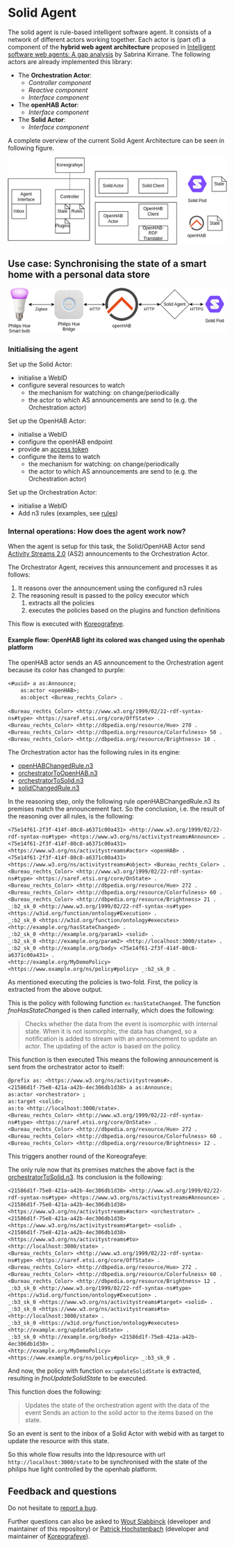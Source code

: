 # Solid Agent

The solid agent is rule-based intelligent software agent.
It consists of a network of different actors working together.
Each actor is (part of) a component of the **hybrid web agent architecture** proposed in [Intelligent software web agents: A gap analysis](https://www.sciencedirect.com/science/article/pii/S1570826821000342) by Sabrina Kirrane.
The following actors are already implemented this library:

* The **Orchestration Actor**:
  * _Controller component_
  * _Reactive component_
  * _Interface component_
* The **openHAB Actor**:
  * _Interface component_
* The **Solid Actor**:
  * _Interface component_


A complete overview of the current Solid Agent Architecture can be seen in following figure.

![Agent Architecture](./img/Agent-Architecture.png)

## Use case: Synchronising the state of a smart home with a personal data store 

![setup](./img/setup_v2.png)
### Initialising the agent

Set up the Solid Actor:

* initialise a WebID
* configure several resources to watch
  * the mechanism for watching: on change/periodically
  * the actor to which AS announcements are send to (e.g. the Orchestration actor)

Set up the OpenHAB Actor:

* initialise a WebID
* configure the openHAB endpoint
* provide an [access token](https://www.openhab.org/docs/configuration/apitokens.html)
* configure the items to watch
    * the mechanism for watching: on change/periodically
    * the actor to which AS announcements are send to (e.g. the Orchestration actor)

Set up the Orchestration Actor:

* initialise a WebID
* Add n3 rules (examples, see [rules](./rules))

### Internal operations: How does the agent work now?

When the agent is setup for this task,
the Solid/OpenHAB Actor send [Activity Streams 2.0](https://www.w3.org/TR/activitystreams-core/) (AS2) announcements to the Orchestration Actor.

The Orchestrator Agent, receives this announcement and processes it as follows:
1. It reasons over the announcement using the configured n3 rules
2. The reasoning result is passed to the policy executor which
   1. extracts all the policies
   2. executes the policies based on the plugins and function definitions

This flow is executed with [Koreografeye](https://github.com/eyereasoner/Koreografeye).

#### Example flow: OpenHAB light its colored was changed using the openhab platform

The openHAB actor sends an AS announcement to the Orchestration agent because its color has changed to purple:

```turtle
<#uuid> a as:Announce;
    as:actor <openHAB>;
    as:object <Bureau_rechts_Color> .

<Bureau_rechts_Color> <http://www.w3.org/1999/02/22-rdf-syntax-ns#type> <https://saref.etsi.org/core/OffState> .
<Bureau_rechts_Color> <http://dbpedia.org/resource/Hue> 270 .
<Bureau_rechts_Color> <http://dbpedia.org/resource/Colorfulness> 50 .
<Bureau_rechts_Color> <http://dbpedia.org/resource/Brightness> 10 .
```

The Orchestration actor has the following rules in its engine:
* [openHABChangedRule.n3](./rules/openHABChangedRule.n3)
* [orchestratorToOpenHAB.n3](./rules/orchestratorToOpenHAB.n3)
* [orchestratorToSolid.n3](./rules/orchestratorToSolid.n3)
* [solidChangedRule.n3](./rules/solidChangedRule.n3)

In the reasoning step, only the following rule openHABChangedRule.n3 its premises match the announcement fact.
So the conclusion, i.e. the result of the reasoning over all rules, is the following:

```turtle
<75e14f61-2f3f-414f-80c8-a6371c00a431> <http://www.w3.org/1999/02/22-rdf-syntax-ns#type> <https://www.w3.org/ns/activitystreams#Announce> .
<75e14f61-2f3f-414f-80c8-a6371c00a431> <https://www.w3.org/ns/activitystreams#actor> <openHAB> .
<75e14f61-2f3f-414f-80c8-a6371c00a431> <https://www.w3.org/ns/activitystreams#object> <Bureau_rechts_Color> .
<Bureau_rechts_Color> <http://www.w3.org/1999/02/22-rdf-syntax-ns#type> <https://saref.etsi.org/core/OnState> .
<Bureau_rechts_Color> <http://dbpedia.org/resource/Hue> 272 .
<Bureau_rechts_Color> <http://dbpedia.org/resource/Colorfulness> 60 .
<Bureau_rechts_Color> <http://dbpedia.org/resource/Brightness> 21 .
_:b2_sk_0 <http://www.w3.org/1999/02/22-rdf-syntax-ns#type> <https://w3id.org/function/ontology#Execution> .
_:b2_sk_0 <https://w3id.org/function/ontology#executes> <http://example.org/hasStateChanged> .
_:b2_sk_0 <http://example.org/param1> <solid> .
_:b2_sk_0 <http://example.org/param2> <http://localhost:3000/state> .
_:b2_sk_0 <http://example.org/body> <75e14f61-2f3f-414f-80c8-a6371c00a431> .
<http://example.org/MyDemoPolicy> <https://www.example.org/ns/policy#policy> _:b2_sk_0 .
```

As mentioned executing the policies is two-fold.
First, the policy is extracted from the above output.

This is the policy with following function `ex:hasStateChanged`. 
The function *fnoHasStateChanged* is then called internally, which does the following:
> Checks whether the data from the event is isomorphic with internal state.
> When it is not isomorphic, the data has changed, so a notification is added to stream with an announcement to update an actor.
The updating of the actor is based on the policy.

This function is then executed
This means the following announcement is sent from the orchestrator actor to itself:
```turtle
@prefix as: <https://www.w3.org/ns/activitystreams#>.
<21586d1f-75e8-421a-a42b-4ec306db1d38> a as:Announce;
as:actor <orchestrator> ;
as:target <solid>;
as:to <http://localhost:3000/state>.
<Bureau_rechts_Color> <http://www.w3.org/1999/02/22-rdf-syntax-ns#type> <https://saref.etsi.org/core/OnState> .
<Bureau_rechts_Color> <http://dbpedia.org/resource/Hue> 272 .
<Bureau_rechts_Color> <http://dbpedia.org/resource/Colorfulness> 60 .
<Bureau_rechts_Color> <http://dbpedia.org/resource/Brightness> 12 .
```

This triggers another round of the Koreografeye:

The only rule now that its premises matches the above fact is the [orchestratorToSolid.n3](./rules/orchestratorToSolid.n3).
Its conclusion is the following:

```turtle
<21586d1f-75e8-421a-a42b-4ec306db1d38> <http://www.w3.org/1999/02/22-rdf-syntax-ns#type> <https://www.w3.org/ns/activitystreams#Announce> .
<21586d1f-75e8-421a-a42b-4ec306db1d38> <https://www.w3.org/ns/activitystreams#actor> <orchestrator> .
<21586d1f-75e8-421a-a42b-4ec306db1d38> <https://www.w3.org/ns/activitystreams#target> <solid> .
<21586d1f-75e8-421a-a42b-4ec306db1d38> <https://www.w3.org/ns/activitystreams#to> <http://localhost:3000/state> .
<Bureau_rechts_Color> <http://www.w3.org/1999/02/22-rdf-syntax-ns#type> <https://saref.etsi.org/core/OffState> .
<Bureau_rechts_Color> <http://dbpedia.org/resource/Hue> 272 .
<Bureau_rechts_Color> <http://dbpedia.org/resource/Colorfulness> 60 .
<Bureau_rechts_Color> <http://dbpedia.org/resource/Brightness> 12 .
_:b3_sk_0 <http://www.w3.org/1999/02/22-rdf-syntax-ns#type> <https://w3id.org/function/ontology#Execution> .
_:b3_sk_0 <https://www.w3.org/ns/activitystreams#target> <solid> .
_:b3_sk_0 <https://www.w3.org/ns/activitystreams#to> <http://localhost:3000/state> .
_:b3_sk_0 <https://w3id.org/function/ontology#executes> <http://example.org/updateSolidState> .
_:b3_sk_0 <http://example.org/body> <21586d1f-75e8-421a-a42b-4ec306db1d38> .
<http://example.org/MyDemoPolicy> <https://www.example.org/ns/policy#policy> _:b3_sk_0 .

```
And now, the policy with function `ex:updateSolidState` is extracted, resulting in *fnoUpdateSolidState* to be executed.

This function does the following:

> Updates the state of the orchestration agent with the data of the event
> Sends an action to the solid actor to the items based on the state.

So an event is sent to the inbox of a Solid Actor with webid <solid> with as target to update the resource with this state.

So this whole flow results into the ldp:resource with url `http://localhost:3000/state` 
to be synchronised with the state of the philips hue light controlled by the openhab platform.

## Feedback and questions

Do not hesitate to [report a bug](https://github.com/woutslabbinck/Solid-Agent/issues).

Further questions can also be asked to [Wout Slabbinck](wout.slabbinck@ugent.be) (developer and maintainer of this repository) or [Patrick Hochstenbach](Patrick.Hochstenbach@UGent.be) (developer and maintainer of [Koreografeye](https://github.com/eyereasoner/Koreografeye)).
